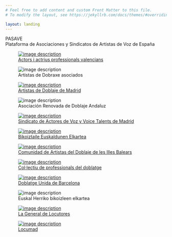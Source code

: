 ```yaml
---
# Feel free to add content and custom Front Matter to this file.
# To modify the layout, see https://jekyllrb.com/docs/themes/#overriding-theme-defaults

layout: landing
---
```

<div class="pt-20 text-center">
	<div class="text-sky-600 text-9xl font-bold">PASAVE</div>
	<div class="text-black">Plataforma de Asociaciones y Sindicatos de Artistas de Voz de España</div>
</div>


<div class="flex flex-wrap justify-center pt-12 items-baseline">


<a href="https://aapv.es/">
	<figure class="w-40 mx-8 my-8">
	  <img class="w-40 rounded-lg" src="assets/images/logos/aapv.jpeg" alt="image description">
	  <figcaption class="mt-2 text-sm text-center text-gray-500 dark:text-gray-400">Actors i actrius professionals valencians</figcaption>
	</figure>
</a>

<figure class="w-40 mx-8 my-8">
  <img class="w-40 rounded-lg" src="assets/images/logos/ada.png" alt="image description">
  <figcaption class="mt-2 text-sm text-center text-gray-500 dark:text-gray-400">Artistas de Dobraxe asociados</figcaption>
</figure>

<a href="https://adoma.es/">
	<figure class="w-40 mx-8 my-8">
	  <img class="w-40 rounded-lg" src="assets/images/logos/adoma.jpeg" alt="image description">
	  <figcaption class="mt-2 text-sm text-center text-gray-500 dark:text-gray-400">Artistas de Doblaje de Madrid</figcaption>
	</figure>
</a>

<figure class="w-40 mx-8 my-8">
  <img class="w-40 rounded-lg" src="assets/images/logos/arda.jpeg" alt="image description">
  <figcaption class="mt-2 text-sm text-center text-gray-500 dark:text-gray-400">Asociación Renovada de Doblaje Andaluz</figcaption>
</figure>

<a href="https://www.avtamadrid.es/">
	<figure class="w-40 mx-8 my-8">
	  <img class="w-40 rounded-lg" src="assets/images/logos/avta.png" alt="image description">
	  <figcaption class="mt-2 text-sm text-center text-gray-500 dark:text-gray-400">Sindicato de Actores de Voz y Voice Talents de Madrid</figcaption>
	</figure>
</a>

<a href="https://www.bieuse.eus/">
	<figure class="w-40 mx-8 my-8">
	  <img class="w-40 rounded-lg" src="assets/images/logos/bieuse.jpeg" alt="image description">
	  <figcaption class="mt-2 text-sm text-center text-gray-500 dark:text-gray-400">Bikoiztaile Euskaldunen Elkartea</figcaption>
	</figure>
</a>

<a href="https://www.cadib.es/quienes-somos/">
	<figure class="w-40 mx-8 my-8">
	  <img class="w-40 rounded-lg" src="assets/images/logos/cadib.png" alt="image description">
	  <figcaption class="mt-2 text-sm text-center text-gray-500 dark:text-gray-400">Comunidad de Artistas del Doblaje de les Illes Balears</figcaption>
	</figure>
</a>

<a href="https://cpd.org.es/">
	<figure class="w-40 mx-8 my-8">
	  <img class="w-40 rounded-lg" src="assets/images/logos/cpd.png" alt="image description">
	  <figcaption class="mt-2 text-sm text-center text-gray-500 dark:text-gray-400">Col·lectiu de professionals del doblatge</figcaption>
	</figure>
</a>

<a href="https://dubbcn.org">
	<figure class="w-40 mx-8 my-8">
	  <img class="w-40 rounded-lg" src="assets/images/logos/dub.jpeg" alt="image description">
	  <figcaption class="mt-2 text-sm text-center text-gray-500 dark:text-gray-400">Doblatge Unida de Barcelona</figcaption>
	</figure>
</a>


<figure class="w-40 mx-8 my-8">
  <img class="w-40 rounded-lg" src="assets/images/logos/ehbe.jpeg" alt="image description">
  <figcaption class="mt-2 text-sm text-center text-gray-500 dark:text-gray-400">Euskal Herriko bikoizleen elkartea</figcaption>
</figure>

<a href="https://lageneraldelocutores.es/">
	<figure class="w-40 mx-8 my-8">
	  <img class="w-40 rounded-lg" src="assets/images/logos/lgl.jpeg" alt="image description">
	  <figcaption class="mt-2 text-sm text-center text-gray-500 dark:text-gray-400">La General de Locutores</figcaption>
	</figure>
</a>

<a href="http://locumad.com/">
	<figure class="w-40 mx-8 my-8">
	  <img class="w-40 rounded-lg" src="assets/images/logos/locumad.jpeg" alt="image description">
	  <figcaption class="mt-2 text-sm text-center text-gray-500 dark:text-gray-400">Locumad</figcaption>
	</figure>
</a>


</div>